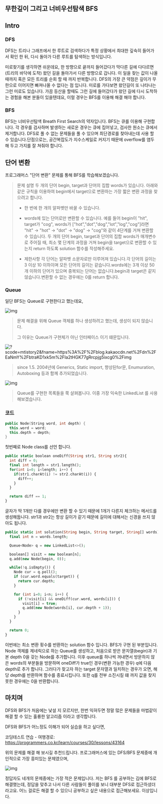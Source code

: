 ## 무한깊이 그리고 너비우선탐색 BFS

## Intro

### DFS

DFS는 트리나 그래프에서 한 루트로 검색하다가 특정 상황에서 최대한 깊숙히 들어가서 확인 한 뒤, 다시 돌아가 다른 루트를 탐색하는 방식입니다.

미로찾기를 생각하면 쉬운데요, 한 방향으로 끝까지 들어갔다가 막다른 길에 다다르면 (트리의 바닥에 도착) 왔던 길을 돌아가서 다른 방향으로 갑니다. 이 일을 찾는 값이 나올 때까지 혹은 모든 트리를 순회 할 때 까지 반복합니다.
DFS의 가장 큰 약점은 깊이가 무한으로 이어지면 빠져나올 수 없다는 점 입니다. 미로를 가다보면 왔던길이 또 나타나는 그런 미로도 있습니다. 가끔 등산을 할때도 그런 길에 들어갔다가 왔던 길에 다시 도착하는 경험을 해본 분들이 있을텐데요, 이럴 경우는 BFS를 이용해 해결 해야 합니다.

### BFS

BFS는 너비우선탐색 Breath First Search의 약자입니다.
BFS는 큐를 이용해 구현합니다. 각 경우를 검사하며 발생하는 새로운 경우는 큐에 집어넣고, 검사한 원소는 큐에서 제거합니다. DFS로 풀 수 없는 문제들을 풀 수 있으며 최단경로를 찾아내는데 사용 할 수 있습니다.단점으로는, 공간복잡도가 지수스케일로 커지기 때문에 overflow를 염두 해 두고 가지를 잘 쳐줘야 합니다.

## 단어 변환

프로그래머스 "단어 변환" 문제를 통해 BFS를 학습해보겠습니다.

> 문제 설명
> 두 개의 단어 begin, target과 단어의 집합 words가 있습니다. 아래와 같은 규칙을 이용하여 begin에서 target으로 변환하는 가장 짧은 변환 과정을 찾으려고 합니다.
>
> - 한 번에 한 개의 알파벳만 바꿀 수 있습니다.
>
> - words에 있는 단어로만 변환할 수 있습니다.
>   예를 들어 begin이 "hit", target가 "cog", words가 ["hot","dot","dog","lot","log","cog"]라면 "hit" -> "hot" -> "dot" -> "dog" -> "cog"와 같이 4단계를 거쳐 변환할 수 있습니다.
>   두 개의 단어 begin, target과 단어의 집합 words가 매개변수로 주어질 때, 최소 몇 단계의 과정을 거쳐 begin을 target으로 변환할 수 있는지 return 하도록 solution 함수를 작성해주세요.
> - 제한사항
>   각 단어는 알파벳 소문자로만 이루어져 있습니다.각 단어의 길이는 3 이상 10 이하이며 모든 단어의 길이는 같습니다.words에는 3개 이상 50개 이하의 단어가 있으며 중복되는 단어는 없습니다.begin과 target은 같지 않습니다.변환할 수 없는 경우에는 0를 return 합니다.

### Queue

일단 BFS는 Queue로 구현한다고 했는데요,

![img](https://raw.githubusercontent.com/Shane-Park/mdblog/main/devlife/ps/bfs.assets/img-20220116222346915.png)

> 문제 해결을 위해 Queue 객체를 하나 생성하려고 했는데, 생성이 되지 않습니다.
>
>  그 이유는 Queue가 구현체가 아닌 인터페이스 이기 떄문입니다.

![?scode=mtistory2&fname=https%3A%2F%2Fblog.kakaocdn.net%2Fdn%2FEaNmY%2FbtraKD1xk5m%2FIa2tHGK77gRrcpjg5ixcg0%2Fimg](https://img1.daumcdn.net/thumb/R1280x0/?scode=mtistory2&fname=https%3A%2F%2Fblog.kakaocdn.net%2Fdn%2FEaNmY%2FbtraKD1xk5m%2FIa2tHGK77gRrcpjg5ixcg0%2Fimg.png)

> since 1.5. 2004년에 Generics, Static import, 향상된for문, Enumuration, Autoboxing 등과 함께 추가되었습니다.

![img](https://raw.githubusercontent.com/Shane-Park/mdblog/main/devlife/ps/bfs.assets/img-20220116222346916.png)

>  Queue를 구현한 목록들을 쭉 살펴봅니다. 이중 가장 익숙한 LinkedList 를 사용해보겠습니다.

### 코드

```cpp
public Node(String word, int depth) {
  this.word = word;
  this.depth = depth;
}
```

첫번째로 Node class를 선언 합니다.

```php
public static boolean oneDiff(String str1, String str2){
  int diff = 0;
  final int length = str1.length();
  for(int i=0; i<length; i++) {
    if(str1.charAt(i) != str2.charAt(i)) {
      diff++;
    }
  }

  return diff == 1;
}
```

글자가 딱 1개만 다를 경우에만 변환 할 수 있기 때문에 1개가 다른지 체크하는 메서드를 생성해둡니다. str1과 str2는 항상 길이가 같기 때문에 길이에 대해서는 신경을 쓰지 않아도 됩니다.

```php
public static int solution(String begin, String target, String[] words) {
  final int n = words.length;

  Queue<Node> q = new LinkedList<>();

  boolean[] visit = new boolean[n];
  q.add(new Node(begin, 0));

  while(!q.isEmpty()) {
    Node cur = q.poll();
    if (cur.word.equals(target)) {
      return cur.depth;
    }

    for (int i=0; i<n; i++) {
      if (!visit[i] && oneDiff(cur.word, words[i])) {
        visit[i] = true;
        q.add(new Node(words[i], cur.depth + 1));
      }
    }
  }

  return 0;
}
```

이번에는 최소 변환 횟수를 반환하는 solution 함수 입니다. BFS가 구현 된 부분입니다.
Node 객체를 제네릭으로 하는 Queue를 생성하고, 처음으로 받은 문자열(begin)과 기본 depth 0을 갖는 Node를 추가합니다.
이후 queue를 하나씩 꺼내면서 방문하지 않은 words의 부분들을 방문하며 oneDiff가 true인 경우(변환 가능한 경우) q에 다음 depth로 추가 합니다. 그러다가 찾고자 하는 target 문자열과 일치하는 경우가 오면, 해당 depth를 반환하며 함수를 종료시킵니다.
또한 q를 전부 소진시킬 떄 까지 값을 찾지 못한 경우에는 0을 반환합니다.

## 마치며

DFS와 BFS가 처음에는 낯설 지 모르지만, 한번 익혀두면 정말 많은 문제들을 마법같이 해결 할 수 있는 훌륭한 알고리즘 이라고 생각합니다.

DFS와 BFS가 어느정도 이해가 되어 실습을 하고 싶다면,

코딩테스트 연습 - 여행경로:  https://programmers.co.kr/learn/courses/30/lessons/43164

위의 문제를 해결 해 보시길 추천드립니다. 프로그래머스에 있는 DFS/BFS 문제중에 개인적으로 가장 흥미있는 문제였으며,

![img](https://raw.githubusercontent.com/Shane-Park/mdblog/main/devlife/ps/bfs.assets/img-20220116222346920-2339426.png)

정답자도 네개의 문제중에는 가장 적은 문제입니다. 저는 BFS 를 공부하는 김에 BFS로 해결했는데, 정답을 맞추고 나서 다른 사람들이 풀이를 보니 대부분 DFS로 접근하셨더라고요. 어느 걸로든 해결 할 수 있으니 공부하고 싶은 내용으로 접근해보세요. 이상입니다.